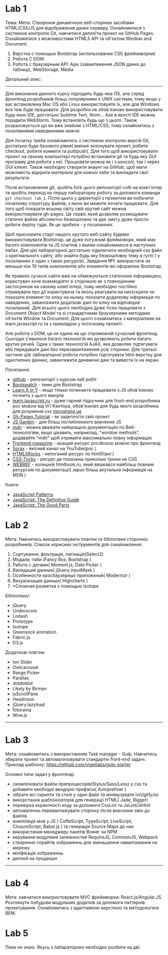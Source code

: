 
<!---
# Lab 0
  Мета: Налаштування оточування для виконнання лабораторних робіт. 
  Опис: Для данного лабораторного циклу необхідно встановити Git, NodeJS, NPM 
-->

# Lab 1

Тема: 
Мета: Створення динамічною веб-сторінки засобами HTML/CSS/JS для відображення даних серверу. Ознайомитися з системою контролю Git, навчитися деплоїти проект на GitHub Pages. Ознайомитися з можливостями HTML5 API та об'єктом Window and Document.

1. Верстка с помощью Bootstrap (использование CSS фрейомворки)
2. Робота С DOM
3. Робота с браузерным API: Ajax (завантаження JSON даних до таблиці), WebStorage, Media

Детальний опис:
***
Для виконання данного курсу підходить будь-яка OS, але серед фронтенд розробників більш популярними є UNIX системи, тому якщо у вас встановлена Mac OS або Linux використовуйте їх, але для Windows все теж буде працювати. Для розробки не обов'язково використовувати будь яких IDE, достатьно Sublime Text, Atom... Але в якості IDE можна порадити WebStorm. Тому встановіть будь що з цього. Також розраховується що ви вже знайомі з HTML/CSS, тому ознайомтись з посиланнями наведенними нижче.

Для початку треба ознайомитись з системою контролю версій Git, достатьно буде базового рівня( вміння зклонувати проект, робити checkout, робити комміти та pull/push). Для того щоб використовувати проект на своєму компьютері потрібно встановити git та будь яку GUI програму для роботи з нєї. Процювати можна як і з консолі, так і через GUI клієнт. Також необхідно створити акаунт на GitHub, щоб мати можливість відкрити матеріали для кожної лаби та викладати свої результати.

Після встановлення git, зробіть fork цього репозиторії собі на комп'ютер та зробіть переход на першу лабораторну роботу за допомоги команди `git checkout lab_1`. Після цього у директорії з проектом ви побачити початкову структуру файлів, з якою ви можете почати працювати. Для того щоб показати всьому світу свій крутий сайт можна використовувати gh-pages. Це сервіс який дозволяє розміщувати статичні файли абсолютно безкоштовно та дає змогу дуже просто робити deploy туди. Як це зробити - у посиланнях.

Щоб прискорити старт нашого крутого веб-сайту будемо використовувати Bootstrap, це дуже потужний фреймоворк, який має багато компонентів та JS плагінів з якими ознайомимося в наступних лабах. Для цієї лабораторної достатьно підключити необхідний css файл з оригінального сайту, або знайти будь яку безкоштовну тему в гуглі ( у посиланнях є один з таких ресурсів). 
Завдання №1: використати не меньше ніж 10 типів компонентів або елементів які оформлює Bootstrap.

Як правило сучасні сайти вже не обмежуються статичною інформацією, користувач хоче взаємодіяти зі сторінкою як з повноцінним застосунком на своєму комп'ютері, тому необхідно постійно отримувати про дії користувача та якось реагувати на них(скрити чи показати елемент по кліку на ньому, показати додаткову інформація по наведенню, завантажити додаткові дані по кліку на відповідне посилання). Для всього цього необхідно дуже тісно працювати з Document Object Model та зі стандартними браузерними методами об'єктів Window та Document. Для цього ознайомтись з матеріалами на learn.javascript.ru та з прикладом у поточному проекті.

Але робота з DOM, це не єдине на що спроможній сучасний фронтенд. Сьогодні з'явилося багато технологій які дозволяють робити багато крутих речей. Одна з таких технологій AJAX, яка дозволяє підтягувати або передавати дані без перезавантаження усіє сторінки. Для третьої частини ціїє лабораторної роботи потрібно підготувати html верстку для однотипних данних, завантажити динамічні дані та вивести їх на екран.


Посилання: 
* [github](//github.com) - репозиторії з курсом лаб робіт
* [Bootswatch](https://bootswatch.com/) - теми для Bootstrap
* [Learn X in Y](http://learnxinyminutes.com/docs/ru-ru/javascript-ru/) - якщо тільки починаєте працювати з JS обов'язково почнить з цього манула
* [learn.javascript.ru](//learn.javascript.ru) - дуже гарний підручник для front-end розробника рос мовою від Іл'ї Кантора, обов'язково для будь якого розробника для розуміння css [прочитати це](http://learn.javascript.ru/css-for-js)
* [Gh-Pages Tutorial](https://www.thinkful.com/learn/a-guide-to-using-github-pages/) - як задеплоїти свій проект
* [JS Garden](//bonsaiden.github.io/JavaScript-Garden/ru/) - для більш поглибленного вивчення JS
* [mdn](//developer.mozilla.org/ru/) - можна вважати найкращою документацію по Веб-технологіям, якщо цікавить, наприклад, "window methods", додавайте "mdn" щоб отримати максимально повну інформацію
* [Frontend magazine](//frontender.info/) - кращий ресурс російскою мовою про фронтенд 
* [Sorax](//www.youtube.com/user/ArtSorax) - якісний канал на YouTube(рос.)
* [HTML5Rocks](http://www.html5rocks.com) - непоганий ресурс по html5(анг.)
* [CSS-Tricks](https://css-tricks.com/) - ресурс де показаны прикольні трюки на CSS
* [WEBREF](//webref.ru) - колишній htmlbook.ru, який вважався найбільш повним ресурсом по документації( зараз більш акутальна інформація на MDN )

Книги: 
* [JavaScript Patterns](http://www.amazon.com/JavaScript-Patterns-Stoyan-Stefanov/dp/0596806752/)
* [JavaScript: The Definitive Guide](http://www.amazon.com/JavaScript-Definitive-Guide-Activate-Guides/dp/0596805527)
* [JavaScript: The Good Parts](http://www.amazon.com/JavaScript-Good-Parts-Douglas-Crockford/dp/0596517742/)

# Lab 2

Мета: Навчитись використовувати плагіни та бібліотеки сторонніх розробників.
Список корисних інструментів для ознайомлення: 

1. Сортування, фільтрація, пагінація(Select2)
2. Модали, таби (Fancy Box, Bootstrap )
3. Работа с датами( Moment.js, Date Picker )
4. Валидация данных( jQuery.inputMask )
5. Особенности кросбаузерных приложений( Modernizr )
6. Визуализация  данных( Highcharts )
7. *Сложная разметка с помощью isotope

Бібліотеки/:
* jQuery
* Underscore
* Lodash
* Prototype
* Isotope
* Greensock animation
* Fabric.js
* D3.js

Додаткові плагіни: 
* Ion Slider 
* Owlcarousel
* Range Picker
* Parallax
* dotdotdot
* Likely by Birman
* jsScrollPane
* Headroom
* jQuery.lazyload
* fotorama
* Wow.js 


***
# Lab 3

Мета: ознайомитись з використанням Task manager - Gulp. Навчитись збирати проект та автоматизовувати стандартні front-end задачі. Приклад шаблону: https://github.com/vigetlabs/gulp-starter

Основні типи задач у фронтенді:
- скомпілювати файли препроцесорів(Stylus/Sass/Less) у css та добавити необхідні вендорні префікси( Autoprefixer )
- зібрати всі скрипти та стилі у один файл та мінімузувати їх(UglifyJs)
- викорстання шаблонізаторів для генерації HTML( Jade, Rigger)
- перевірка коректності коду за допомоги CssLint та JsLint/JsHint
- автоматично перевантажувати сторінку після внесення змін до файлів
- компіляція мов у JS ( CoffeScript, TypeScript, LiveScript, ClosureScript, Babel.js ) та генерація Source Maps до них
- використання менеджеру пакетів Bower чи NPM
- керування модулями залежностей RequireJS, CommonJS, Webpack
- створення спрайтів зображеннь для зменьшення навантаження на мережу
- мініфікація зображеннь
- деплой на продакшн

***
# Lab 4
Мета: навчитися використовувати MVC фреймворки: React.js/Angular.JS. Розглянути побудови модульних додатків за допомоги паттернів проектування. Ознайомитись з адаптивною версткою та методологією BEM.

# Lab 5
Поки не знаю. Якусь з лабараторних необхідно розбити на дві. 
